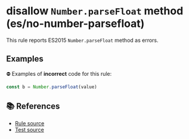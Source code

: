 # disallow `Number.parseFloat` method (es/no-number-parsefloat)

This rule reports ES2015 `Number.parseFloat` method as errors.

## Examples

⛔ Examples of **incorrect** code for this rule:

```js
const b = Number.parseFloat(value)
```

## 📚 References

- [Rule source](../../lib/rules/no-number-parsefloat.js)
- [Test source](../../tests/lib/rules/no-number-parsefloat.js)
